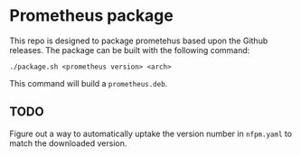 # Prometheus package

This repo is designed to package prometehus based upon the Github releases.
The package can be built with the following command:

```
./package.sh <prometheus version> <arch>
```

This command will build a `prometheus.deb`.

## TODO

Figure out a way to automatically uptake the version number in `nfpm.yaml` to match the downloaded
version.
